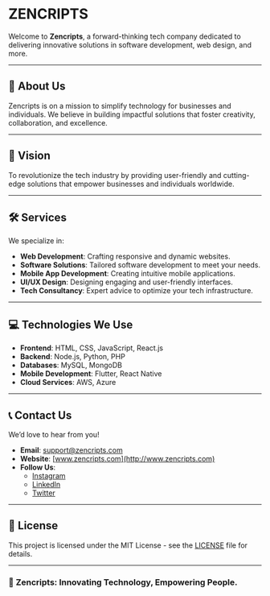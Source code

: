 # ZENCRIPTS  

Welcome to **Zencripts**, a forward-thinking tech company dedicated to delivering innovative solutions in software development, web design, and more.  

---

## 🚀 About Us  
Zencripts is on a mission to simplify technology for businesses and individuals. We believe in building impactful solutions that foster creativity, collaboration, and excellence.  

---

## 🌟 Vision  
To revolutionize the tech industry by providing user-friendly and cutting-edge solutions that empower businesses and individuals worldwide.  

---

## 🛠️ Services  
We specialize in:  
- **Web Development**: Crafting responsive and dynamic websites.  
- **Software Solutions**: Tailored software development to meet your needs.  
- **Mobile App Development**: Creating intuitive mobile applications.  
- **UI/UX Design**: Designing engaging and user-friendly interfaces.  
- **Tech Consultancy**: Expert advice to optimize your tech infrastructure.  

---

## 💻 Technologies We Use  
- **Frontend**: HTML, CSS, JavaScript, React.js  
- **Backend**: Node.js, Python, PHP  
- **Databases**: MySQL, MongoDB  
- **Mobile Development**: Flutter, React Native  
- **Cloud Services**: AWS, Azure  

---

## 📞 Contact Us  
We’d love to hear from you!  

- **Email**: [support@zencripts.com](mailto:support@zencripts.com)  
- **Website**: [www.zencripts.com](http://www.zencripts.com)  
- **Follow Us**:  
  - [Instagram](https://www.instagram.com/zencripts)  
  - [LinkedIn](#)  
  - [Twitter](#)  

---

## 📄 License  
This project is licensed under the MIT License - see the [LICENSE](LICENSE) file for details.  

---

### 🌟 **Zencripts**: Innovating Technology, Empowering People.
